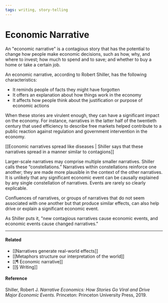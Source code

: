 ```yaml
---
tags: writing, story-telling
---
```


# Economic Narrative
An "economic narrative" is a contagious story that has the potential to change how people make economic decisions, such as how, why, and where to invest; how much to spend and to save; and whether to buy a home or take a certain job.

An economic narrative, according to Robert Shiller, has the following characteristics:

-  It reminds people of facts they might have forgotten
-  It offers an explanation about how things work in the economy
-  It affects how people think about the justification or purpose of economic actions

When these stories are virulent enough, they can have a significant impact on the economy. For instance, narratives in the latter half of the twentieth century that used efficiency to describe free markets helped contribute to a public reaction against regulation and government intervention in the economy.

[[Economic narratives spread like diseases | Shiller says that these narratives spread in a manner similar to contagions]]

Larger-scale narratives may comprise multiple smaller narratives. Shiller calls these “constellations.” Narratives within constellations reinforce one another; they are made more plausible in the context of the other narratives. It is unlikely that any significant economic event can be causally explained by any single constellation of narratives. Events are rarely so clearly explicable.

Confluences of narratives, or groups of narratives that do not seem associated with one another but that produce similar effects, can also help drive or explain a significant economic event.

As Shiller puts it, "new contagious narratives cause economic events, and economic events cause changed narratives."

---

#### Related

- [[Narratives generate real-world effects]]
- [[Metaphors structure our interpretation of the world]]
- [[¶ Economic narrative]]
- [[§ Writing]]

#### Reference

Shiller, Robert J. _Narrative Economics: How Stories Go Viral and Drive Major Economic Events_. Princeton: Princeton University Press, 2019.